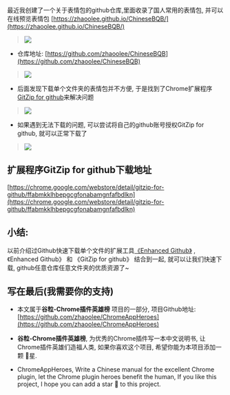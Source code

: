 最近我创建了一个关于表情包的github仓库,里面收录了国人常用的表情包, 并可以在线预览表情包 [https://zhaoolee.github.io/ChineseBQB/](https://zhaoolee.github.io/ChineseBQB/)

> ![](https://v2fy.com/asset/040_gitzip_for_github/2f7218d909cd4e038c3d1dff5717d9c8.png)

- 仓库地址: [https://github.com/zhaoolee/ChineseBQB](https://github.com/zhaoolee/ChineseBQB)


> ![](https://v2fy.com/asset/040_gitzip_for_github/00f5446e98744f7bbae16412f8d882e1.png)

- 后面发现下载单个文件夹的表情包并不方便, 于是找到了Chrome扩展程序[GitZip for github](https://chrome.google.com/webstore/detail/gitzip-for-github/ffabmkklhbepgcgfonabamgnfafbdlkn)来解决问题

> ![](https://v2fy.com/asset/040_gitzip_for_github/9e16839ccf0c4c348051bc5065092cc5.gif)

- 如果遇到无法下载的问题, 可以尝试将自己的github账号授权GitZip for github, 就可以正常下载了

> ![](https://v2fy.com/asset/040_gitzip_for_github/3fe548a32df1460a8f45086762881afb.gif)


## 扩展程序GitZip for github下载地址

[https://chrome.google.com/webstore/detail/gitzip-for-github/ffabmkklhbepgcgfonabamgnfafbdlkn](https://chrome.google.com/webstore/detail/gitzip-for-github/ffabmkklhbepgcgfonabamgnfafbdlkn)


## 小结:


以前介绍过Github快速下载单个文件的扩展工具[《Enhanced Github》](https://zhaoolee.gitbooks.io/chrome/content/018enhanced-github300b-cong-201c-bing-gui-201d-dao-201c-bing-gun-er-201d2c-xia-zai-github-dan-ge-wen-jian.html) , 《Enhanced Github》 和 《GitZip for github》 结合到一起, 就可以让我们快速下载, github任意仓库任意文件夹的优质资源了~


## 写在最后(我需要你的支持)

- 本文属于**谷粒-Chrome插件英雄榜** 项目的一部分, 项目Github地址: [https://github.com/zhaoolee/ChromeAppHeroes](https://github.com/zhaoolee/ChromeAppHeroes)

- **谷粒-Chrome插件英雄榜**, 为优秀的Chrome插件写一本中文说明书, 让Chrome插件英雄们造福人类, 如果你喜欢这个项目, 希望你能为本项目添加一颗 🌟星.

- ChromeAppHeroes, Write a Chinese manual for the excellent Chrome plugin, let the Chrome plugin heroes benefit the human, If you like this project, I hope you can add a star 🌟 to this project.

